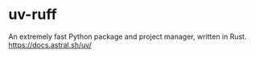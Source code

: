 # uv-ruff
An extremely fast Python package and project manager, written in Rust. https://docs.astral.sh/uv/
